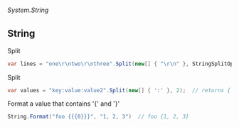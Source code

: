 ###### System.String
## String

Split
``` csharp
var lines = "one\r\ntwo\r\nthree".Split(new[] { "\r\n" }, StringSplitOptions.None);
```

Split
``` csharp
var values = "key:value:value2".Split(new[] { ':' }, 2);  // returns { "key", "value:value2" }
```

Format a value that contains '{' and '}'
``` csharp
String.Format("foo {{{0}}}", "1, 2, 3")  // foo {1, 2, 3}
```

